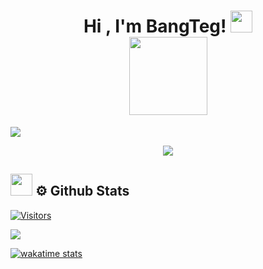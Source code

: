 <h1 align="center">
  <b>Hi , I'm BangTeg! </b>
  <img src="https://media.giphy.com/media/hvRJCLFzcasrR4ia7z/giphy.gif" width="35">
  <br>
  <img src="https://media.giphy.com/media/dwIL8KQXk1fYRN1xCO/giphy.gif" width="125">
</h1>

<p>
  <a href="https://www.linkedin.com/in/tegardanardana/" target="_blank">
    <img src="https://img.shields.io/badge/tegar%20danardana%20lokananta-d2b270?style=for-the-badge&logo=Linkedin&logoColor=d2b270&labelColor=1f2430&color=1f2430">
  </a>
</p>

<p align="center">
  <a href="https://github.com/DenverCoder1/readme-typing-svg"><img src="https://readme-typing-svg.herokuapp.com?font=Time+New+Roman&color=d2b270&size=25&center=true&vCenter=true&width=600&height=100&lines=Hello+World+&hearts;++;Backend+Enthusiast;Informatics+Engineering+Student;ACE+Certified;Bangkit+Academy+Graduate;"></a>
</p>

## <img src="https://media.giphy.com/media/iY8CRBdQXODJSCERIr/giphy.gif" width="35"><b> ⚙️ Github Stats </b>
[![Visitors](https://api.visitorbadge.io/api/visitors?path=https%3A%2F%2Fgithub.com%2FBangTeg&label=Visitor&labelColor=%231f2430&countColor=%23263759)](https://visitorbadge.io/status?path=https%3A%2F%2Fgithub.com%2FBangTeg)
<p>
  <a href="https://github.com/BangTeg">
    <img align="center" src="https://github-readme-stats.vercel.app/api?username=BangTeg&count_private=true&hide=issues&show_icons=true&theme=ayu-mirage" />
  </a>
</p>
<p>  
  <a href="https://wakatime.com/@bangteg">
    <img src="https://github-readme-stats.vercel.app/api/top-langs/?username=bangteg&theme=ayu-mirage&custom_title=BangTeg%27s%20Top%20Languages&layout=compact&langs_count=10" alt="wakatime stats"  />
  </a>
</p>
